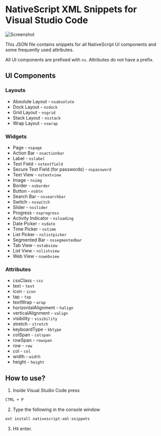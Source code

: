 # NativeScript XML Snippets for Visual Studio Code

![Screenshot](https://github.com/tsvetan-ganev/nativescript-vscode-snippets/raw/master/images/screenshot.gif)

This JSON file contains snippets for all NativeScript UI components and some frequently used attributes.

All UI components are prefixed with ```ns```. Attributes do not have a prefix.

## UI Components

### Layouts
- Absolute Layout - ```nsabsolute```
- Dock Layout - ```nsdock```
- Grid Layout - ```nsgrid```
- Stack Layout - ```nsstack```
- Wrap Layout - ```nswrap```

### Widgets
- Page - ```nspage```
- Action Bar - ```nsactionbar```
- Label - ```nslabel```
- Text Field - ```nstextfield```
- Secure Text Field (for passwords) - ```nspassword```
- Text View - ```nstextview```
- Image - ```nsimg```
- Border - ```nsborder```
- Button - ```nsbtn```
- Search Bar - ```nssearchbar```
- Switch - ```nsswitch```
- Slider - ```nsslider```
- Progress - ```nsprogress```
- Activity Indicator - ```nsloading```
- Date Picker - ```nsdate```
- Time Picker - ```nstime```
- List Picker - ```nslistpicker```
- Segmented Bar - ```nssegmentedbar```
- Tab View - ```nstabview```
- List View - ```nslistview```
- Web View - ```nswebview```

### Attributes
- cssClass - ```css```
- text - ```text```
- icon - ```icon```
- tap - ```tap```
- textWrap - ```wrap```
- horizontalAlignment - ```halign```
- verticalAlignment - ```valign```
- visibility - ```visibility```
- stretch - ```stretch```
- keyboardType - ```kbtype```
- colSpan - ```colspan```
- rowSpan - ```rowspan```
- row - ```row```
- col - ```col```
- width - ```width```
- height - ```height```

## How to use?

1. Inside Visual Studio Code press

  ```bash
  CTRL + P
  ```

2. Type the following in the console window

  ``` bash
  ext install nativescript-xml-snippets
  ```

3. Hit enter.
